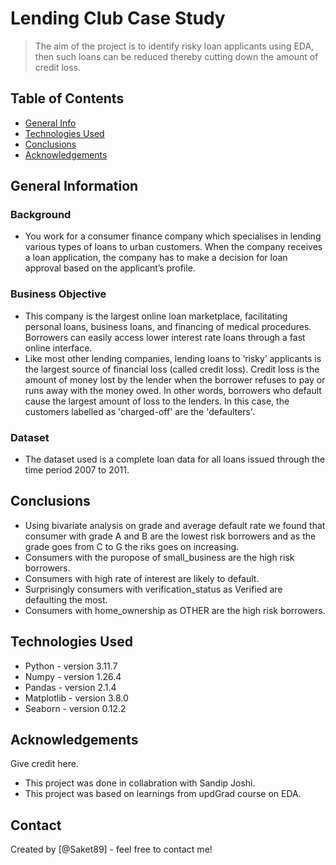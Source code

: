 # Lending Club Case Study
> The aim of the project is to identify risky loan applicants using EDA, then such loans can be reduced thereby cutting down the amount of credit loss. 


## Table of Contents
* [General Info](#general-information)
* [Technologies Used](#technologies-used)
* [Conclusions](#conclusions)
* [Acknowledgements](#acknowledgements)

<!-- You can include any other section that is pertinent to your problem -->

## General Information
### Background
- You work for a consumer finance company which specialises in lending various types of loans to urban customers. When the company receives a loan application, the company has to make a decision for loan approval based on the applicant’s profile.
### Business Objective
- This company is the largest online loan marketplace, facilitating personal loans, business loans, and financing of medical procedures. Borrowers can easily access lower interest rate loans through a fast online interface.
- Like most other lending companies, lending loans to ‘risky’ applicants is the largest source of financial loss (called credit loss). Credit loss is the amount of money lost by the lender when the borrower refuses to pay or runs away with the money owed. In other words, borrowers who default cause the largest amount of loss to the lenders. In this case, the customers labelled as 'charged-off' are the 'defaulters'.
### Dataset
- The dataset used is a complete loan data for all loans issued through the time period 2007 to 2011.

<!-- You don't have to answer all the questions - just the ones relevant to your project. -->

## Conclusions
- Using bivariate analysis on grade and average default rate we found that consumer with grade A and B are the lowest risk borrowers and as the grade goes from C to G the riks goes on increasing.
- Consumers with the puropose of small_business are the high risk borrowers.
- Consumers with high rate of interest are likely to default.
- Surprisingly consumers with verification_status as Verified are defaulting the most.
- Consumers with home_ownership as OTHER are the high risk borrowers.

<!-- You don't have to answer all the questions - just the ones relevant to your project. -->


## Technologies Used
- Python - version 3.11.7
- Numpy - version 1.26.4
- Pandas - version 2.1.4
- Matplotlib - version 3.8.0
- Seaborn - version 0.12.2

<!-- As the libraries versions keep on changing, it is recommended to mention the version of library used in this project -->

## Acknowledgements
Give credit here.
- This project was done in collabration with Sandip Joshi.
- This project was based on learnings from updGrad course on EDA.


## Contact
Created by [@Saket89] - feel free to contact me!


<!-- Optional -->
<!-- ## License -->
<!-- This project is open source and available under the [... License](). -->

<!-- You don't have to include all sections - just the one's relevant to your project -->